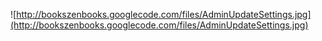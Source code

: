 ![http://bookszenbooks.googlecode.com/files/AdminUpdateSettings.jpg](http://bookszenbooks.googlecode.com/files/AdminUpdateSettings.jpg)